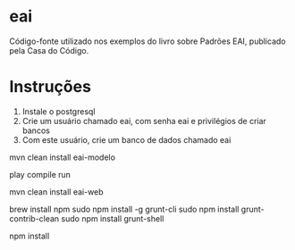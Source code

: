 eai
===

Código-fonte utilizado nos exemplos do livro sobre Padrões EAI, publicado pela Casa do Código.

Instruções
===

1. Instale o postgresql
2. Crie um usuário chamado eai, com senha eai e privilégios de criar bancos
3. Com este usuário, crie um banco de dados chamado eai 

mvn clean install eai-modelo

play
compile
run

mvn clean install eai-web

brew install npm
sudo npm install -g grunt-cli
sudo npm install grunt-contrib-clean
sudo npm install grunt-shell

npm install